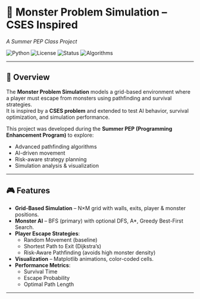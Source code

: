 # 🐉 Monster Problem Simulation – CSES Inspired  
*A Summer PEP Class Project*

![Python](https://img.shields.io/badge/Python-3.8+-blue.svg)
![License](https://img.shields.io/badge/License-MIT-green.svg)
![Status](https://img.shields.io/badge/Status-Active-brightgreen)
![Algorithms](https://img.shields.io/badge/Algorithms-BFS%2C%20Dijkstra%2C%20A*-orange)

---

## 📌 Overview
The **Monster Problem Simulation** models a grid-based environment where a player must escape from monsters using pathfinding and survival strategies.  
It is inspired by a **CSES problem** and extended to test AI behavior, survival optimization, and simulation performance.

This project was developed during the **Summer PEP (Programming Enhancement Program)** to explore:
- Advanced pathfinding algorithms
- AI-driven movement
- Risk-aware strategy planning
- Simulation analysis & visualization

---

## 🎮 Features
- **Grid-Based Simulation** – N×M grid with walls, exits, player & monster positions.
- **Monster AI** – BFS (primary) with optional DFS, A*, Greedy Best-First Search.
- **Player Escape Strategies**:
  - Random Movement (baseline)
  - Shortest Path to Exit (Dijkstra’s)
  - Risk-Aware Pathfinding (avoids high monster density)
- **Visualization** – Matplotlib animations, color-coded cells.
- **Performance Metrics**:
  - Survival Time
  - Escape Probability
  - Optimal Path Length

---
